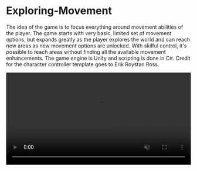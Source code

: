 # Exploring-Movement
The idea of the game is to focus everything around movement abilities of the player. The game starts with very basic, limited set of movement options, but expands greatly as the player explores the world and can reach new areas as new movement options are unlocked. With skilful control, it's possible to reach areas without finding all the available movement enhancements. The game engine is Unity and scripting is done in C#. Credit for the character controller template goes to Erik Roystan Ross.

<video width="100%" autoplay loop muted>
				<source src="https://korhonenkonsta.github.io/portfolio/images/parkourvania.mp4" type="video/mp4">
				Your browser does not support HTML5 video.
</video>
